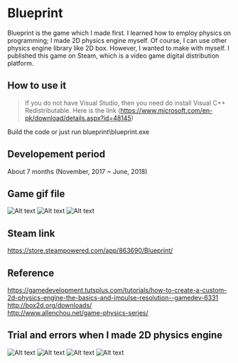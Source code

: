 # Blueprint
Blueprint is the game which I made first. I learned how to employ physics on programming; I made 2D physics engine myself. Of course, I can use other physics engine library like 2D box. However, I wanted to make with myself. I published this game on Steam, which is a video game digital distribution platform.

How to use it
-------------
> If you do not have Visual Studio, then you need do install Visual C++ Redistributable. Here is the link (https://www.microsoft.com/en-pk/download/details.aspx?id=48145)

Build the code or just run blueprint\blueprint.exe

Developement period
-------------
About 7 months (November, 2017 ~ June, 2018)

Game gif file
-------------
![Alt text](/screenshot/game3.gif "game3")
![Alt text](/screenshot/game4.gif "game4")
![Alt text](/screenshot/game5.gif "game5")

Steam link
-------------
https://store.steampowered.com/app/863690/Blueprint/

Reference
-------------
https://gamedevelopment.tutsplus.com/tutorials/how-to-create-a-custom-2d-physics-engine-the-basics-and-impulse-resolution--gamedev-6331  
http://box2d.org/downloads/  
http://www.allenchou.net/game-physics-series/

Trial and errors when I made 2D physics engine
-------------
![Alt text](/screenshot/a2.gif "1")
![Alt text](/screenshot/a3.gif "2")
![Alt text](/screenshot/a4.gif "3")
![Alt text](/screenshot/a5.gif "4")

